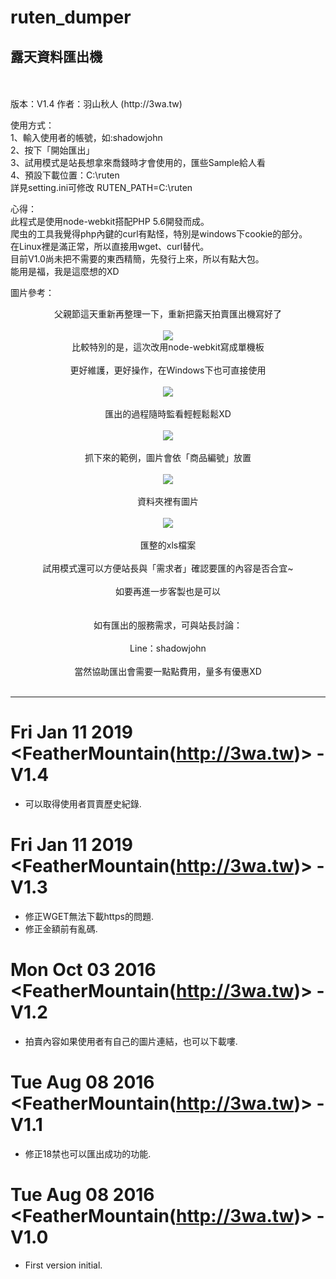 # ruten_dumper
<h2>露天資料匯出機</h2>
<br>
<br>
版本：V1.4
作者：羽山秋人 (http://3wa.tw)

使用方式：<br>
1、輸入使用者的帳號，如:shadowjohn<br>
2、按下「開始匯出」<br>
3、試用模式是站長想拿來喬錢時才會使用的，匯些Sample給人看<br>
4、預設下載位置：C:\ruten<br>
   詳見setting.ini可修改
   RUTEN_PATH=C:\ruten

心得：<br>
    此程式是使用node-webkit搭配PHP 5.6開發而成。<br>
爬虫的工具我覺得php內鍵的curl有點怪，特別是windows下cookie的部分。<br>
在Linux裡是滿正常，所以直接用wget、curl替代。<br>
目前V1.0尚未把不需要的東西精簡，先發行上來，所以有點大包。<br>
能用是福，我是這麼想的XD<br>

圖片參考：<br>
<center>
父親節這天重新再整理一下，重新把露天拍賣匯出機寫好了<br>
<br>
<img src="http://3wa.tw/photo/small.php?w_size=850&compassion=95&file_name=users/shadow/20160808_234409_0.png&noshow=1">
<br>
比較特別的是，這次改用node-webkit寫成單機板<br>
<br>
更好維護，更好操作，在Windows下也可直接使用<br>
<br>
<img src="http://3wa.tw/photo/small.php?w_size=850&compassion=95&file_name=users/shadow/20160809_084715_0.png&noshow=1"><br>
<br>
匯出的過程隨時監看輕輕鬆鬆XD<br>
<br>
<img src="http://3wa.tw/photo/small.php?w_size=850&compassion=95&file_name=users/shadow/20160808_234409_1.png&noshow=1"><br>
<br>
抓下來的範例，圖片會依「商品編號」放置<br>
<br>
<img src="http://3wa.tw/photo/small.php?w_size=850&compassion=95&file_name=users/shadow/20160808_234409_2.png&noshow=1"><br>
<br>
資料夾裡有圖片<br>
<br>
<img src="http://3wa.tw/photo/small.php?w_size=850&compassion=95&file_name=users/shadow/20160808_235906_0.png&noshow=1"><br>
<br>
匯整的xls檔案<br>
<br>
試用模式還可以方便站長與「需求者」確認要匯的內容是否合宜~<br>
<br>
如要再進一步客製也是可以<br>
<br>
<br>
如有匯出的服務需求，可與站長討論：<br>
<br>
Line：shadowjohn<br>
<br>
當然協助匯出會需要一點點費用，量多有優惠XD<br>
</center>
<br>
<hr>

# Fri Jan 11 2019 <FeatherMountain(http://3wa.tw)> - V1.4
  - 可以取得使用者買賣歷史紀錄.
  
# Fri Jan 11 2019 <FeatherMountain(http://3wa.tw)> - V1.3
  - 修正WGET無法下載https的問題.
  - 修正金額前有亂碼.

# Mon Oct 03 2016 <FeatherMountain(http://3wa.tw)> - V1.2
  - 拍賣內容如果使用者有自己的圖片連結，也可以下載嘍.<br>    

# Tue Aug 08 2016 <FeatherMountain(http://3wa.tw)> - V1.1
  - 修正18禁也可以匯出成功的功能.

# Tue Aug 08 2016 <FeatherMountain(http://3wa.tw)> - V1.0
  - First version initial.                 
